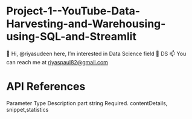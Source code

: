 # Project-1--YouTube-Data-Harvesting-and-Warehousing-using-SQL-and-Streamlit
👋 Hi, @riyasudeen here, I’m interested in Data Science field 🌱 DS 📫 You can reach me at riyaspaul82@gmail.com

# API References
Parameter	Type	Description
part	string	Required. contentDetails, snippet,statistics
